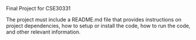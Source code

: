 Final Project for CSE30331

The project must include a README.md file that provides instructions on project dependencies, how to setup or install the code, how to run the code, and other relevant information.